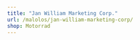 ```yaml
---
title: "Jan William Marketing Corp."
url: /malolos/jan-william-marketing-corp/
shop: Motorrad
---
```

